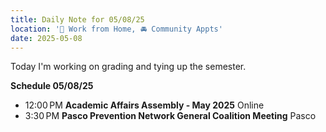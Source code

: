 ```yaml
---
title: Daily Note for 05/08/25
location: '🏡 Work from Home, 🚘 Community Appts'
date: 2025-05-08
---
```

Today I'm working on grading and tying up the semester.

**Schedule 05/08/25**

- 12:00 PM **Academic Affairs Assembly - May 2025** Online
- 3:30 PM **Pasco Prevention Network General Coalition Meeting** Pasco